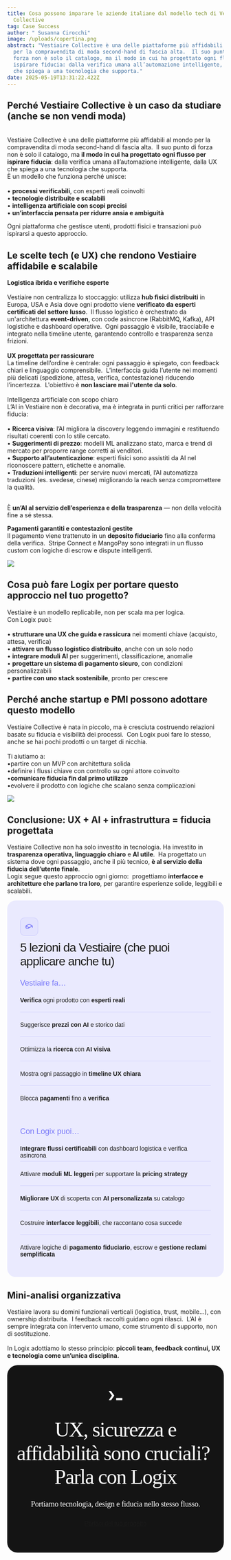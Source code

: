 ```yaml
---
title: Cosa possono imparare le aziende italiane dal modello tech di Vestiaire
  Collective
tag: Case Success
author: " Susanna Cirocchi"
image: /uploads/copertina.png
abstract: "Vestiaire Collective è una delle piattaforme più affidabili al mondo
  per la compravendita di moda second-hand di fascia alta.  Il suo punto di
  forza non è solo il catalogo, ma il modo in cui ha progettato ogni flusso per
  ispirare fiducia: dalla verifica umana all’automazione intelligente, dalla UX
  che spiega a una tecnologia che supporta."
date: 2025-05-19T13:31:22.422Z
---
```

## Perché Vestiaire Collective è un caso da studiare (anche se non vendi moda)

\
Vestiaire Collective è una delle piattaforme più affidabili al mondo per la compravendita di moda second-hand di fascia alta.  Il suo punto di forza non è solo il catalogo, ma **il modo in cui ha progettato ogni flusso per ispirare fiducia**: dalla verifica umana all’automazione intelligente, dalla UX che spiega a una tecnologia che supporta.\
È un modello che funziona perché unisce:\
\
• **processi verificabili**, con esperti reali coinvolti \
• **tecnologie distribuite e scalabili**\
• **intelligenza artificiale con scopi precisi**\
• **un’interfaccia pensata per ridurre ansia e ambiguità** 

Ogni piattaforma che gestisce utenti, prodotti fisici e transazioni può ispirarsi a questo approccio.

## Le scelte tech (e UX) che rendono Vestiaire affidabile e scalabile

**Logistica ibrida e verifiche esperte**\
\
Vestiaire non centralizza lo stoccaggio: utilizza **hub fisici distribuiti** in Europa, USA e Asia dove ogni prodotto viene **verificato da esperti certificati del settore lusso**.  Il flusso logistico è orchestrato da un'architettura **event-driven**, con code asincrone (RabbitMQ, Kafka), API logistiche e dashboard operative.  Ogni passaggio è visibile, tracciabile e integrato nella timeline utente, garantendo controllo e trasparenza senza frizioni.\
\
**UX progettata per rassicurare** \
La timeline dell’ordine è centrale: ogni passaggio è spiegato, con feedback chiari e linguaggio comprensibile.  L’interfaccia guida l’utente nei momenti più delicati (spedizione, attesa, verifica, contestazione) riducendo l’incertezza.  L'obiettivo è **non lasciare mai l'utente da solo**.\
\
Intelligenza artificiale con scopo chiaro\
L’AI in Vestiaire non è decorativa, ma è integrata in punti critici per rafforzare fiducia:\
\
• **Ricerca visiva**: l’AI migliora la discovery leggendo immagini e restituendo risultati coerenti con lo stile cercato.\
• **Suggerimenti di prezzo**: modelli ML analizzano stato, marca e trend di mercato per proporre range corretti ai venditori.\
• **Supporto all’autenticazione**: esperti fisici sono assistiti da AI nel riconoscere pattern, etichette e anomalie.\
• **Traduzioni intelligenti**: per servire nuovi mercati, l’AI automatizza traduzioni (es. svedese, cinese) migliorando la reach senza compromettere la qualità.  

\
È **un’AI al servizio dell’esperienza e della trasparenza** — non della velocità fine a sé stessa.

**Pagamenti garantiti e contestazioni gestite**\
Il pagamento viene trattenuto in un **deposito fiduciario** fino alla conferma della verifica.  Stripe Connect e MangoPay sono integrati in un flusso custom con logiche di escrow e dispute intelligenti.

![](/uploads/contesto-2-.png)

## Cosa può fare Logix per portare questo approccio nel tuo progetto?

Vestiaire è un modello replicabile, non per scala ma per logica.\
Con Logix puoi:\
\
• **strutturare una UX che guida e rassicura** nei momenti chiave (acquisto, attesa, verifica)\
• **attivare un flusso logistico distribuito**, anche con un solo nodo\
• **integrare moduli AI** per suggerimenti, classificazione, anomalie\
• **progettare un sistema di pagamento sicuro**, con condizioni personalizzabili\
• **partire con uno stack sostenibile**, pronto per crescere

## Perché anche startup e PMI possono adottare questo modello

Vestiaire Collective è nata in piccolo, ma è cresciuta costruendo relazioni basate su fiducia e visibilità dei processi.  Con Logix puoi fare lo stesso, anche se hai pochi prodotti o un target di nicchia.\
\
Ti aiutiamo a:\
•partire con un MVP con architettura solida\
•definire i flussi chiave con controllo su ogni attore coinvolto\
•**comunicare fiducia fin dal primo utilizzo**\
•evolvere il prodotto con logiche che scalano senza complicazioni

![](/uploads/soluzione-2-.png)

## Conclusione: UX + AI + infrastruttura = fiducia progettata

Vestiaire Collective non ha solo investito in tecnologia. Ha investito in **trasparenza operativa, linguaggio chiaro** e **AI utile**.  Ha progettato un sistema dove ogni passaggio, anche il più tecnico, **è al servizio della fiducia dell’utente finale**.\
Logix segue questo approccio ogni giorno:  progettiamo **interfacce e architetture che parlano tra loro**, per garantire esperienze solide, leggibili e scalabili.

<div style="background:#EAEAFE; border-radius:20px; padding:40px 30px; font-family:'DM Sans', sans-serif; display:flex; flex-direction:column; gap:24px; max-width:100%;">
  <!-- Titolo con icona -->
  <div style="display:flex; align-items:center; gap:12px; flex-wrap:wrap;">
    <div style="width:40px; height:40px; border-radius:10px; background:rgba(169,169,251,0.10); border:1px solid #C9C9FD; display:flex; align-items:center; justify-content:center;">
      <svg xmlns="http://www.w3.org/2000/svg" width="20" height="20" fill="none" viewBox="0 0 24 24">
        <path stroke="#7878F9" stroke-linecap="round" stroke-linejoin="round" stroke-width="2"
          d="M3 10L12 5l9 5-9 5-9-5Zm0 0v4c0 1.385 2.239 2.5 5 2.5 1.093 0 2.104-.2 2.917-.545M21 10v4" />
      </svg>
    </div>
    <h2 style="margin:0; font-family:'Lexend Deca', sans-serif; font-weight:500; font-size:28px; line-height:32px; letter-spacing:-1px;">
      5 lezioni da Vestiaire (che puoi applicare anche tu)
    </h2>
  </div>

  <!-- Colonne impilate su mobile -->

  <div style="display:flex; flex-wrap:wrap; gap:40px; width:100%;">
    <!-- Colonna sinistra -->
    <div style="flex:1; min-width:280px; display:flex; flex-direction:column; gap:16px;">
      <div style="color:#7878F9; font-size:18px; font-weight:500; text-align:left;">Vestiaire fa…</div>
      <div style="min-height:30px; border-bottom:1px solid rgba(120,120,249,0.2); padding:5px 0;"><strong>Verifica</strong> ogni prodotto con <strong>esperti reali</strong></div>
      <div style="min-height:30px; border-bottom:1px solid rgba(120,120,249,0.2); padding:5px 0;">Suggerisce <strong>prezzi con AI</strong> e storico dati</div>
      <div style="min-height:30px; border-bottom:1px solid rgba(120,120,249,0.2); padding:5px 0;">Ottimizza la <strong>ricerca</strong> con <strong>AI visiva</strong></div>
      <div style="min-height:30px; border-bottom:1px solid rgba(120,120,249,0.2); padding:5px 0;">Mostra ogni passaggio in <strong>timeline UX chiara</strong></div>
      <div style="min-height:30px; padding:5px 0;">Blocca <strong>pagamenti</strong> fino a <strong>verifica</strong></div>
    </div>

 <div style="flex:1; min-width:280px; display:flex; flex-direction:column; gap:16px;">
      <div style="color:#7878F9; font-size:18px; font-weight:500; text-align:left;">Con Logix puoi…</div>
      <div style="min-height:30px; border-bottom:1px solid rgba(120,120,249,0.2); padding:5px 0;"><strong>Integrare flussi certificabili</strong> con dashboard logistica e verifica asincrona</div>
      <div style="min-height:30px; border-bottom:1px solid rgba(120,120,249,0.2); padding:5px 0;">Attivare <strong>moduli ML leggeri</strong> per supportare la <strong>pricing strategy</strong></div>
      <div style="min-height:30px; border-bottom:1px solid rgba(120,120,249,0.2); padding:5px 0;"><strong>Migliorare UX</strong> di scoperta con <strong>AI personalizzata</strong> su catalogo</div>
      <div style="min-height:30px; border-bottom:1px solid rgba(120,120,249,0.2); padding:5px 0;">Costruire <strong>interfacce leggibili</strong>, che raccontano cosa succede</div>
      <div style="min-height:30px; padding:5px 0;">Attivare logiche di <strong>pagamento fiduciario</strong>, escrow e <strong>gestione reclami semplificata</strong></div>
    </div>  </div>
</div>

## Mini-analisi organizzativa

Vestiaire lavora su domini funzionali verticali (logistica, trust, mobile…), con ownership distribuita.  I feedback raccolti guidano ogni rilasci.  L’AI è sempre integrata con intervento umano, come strumento di supporto, non di sostituzione.\
\
In Logix adottiamo lo stesso principio: **piccoli team, feedback continui, UX e tecnologia come un’unica disciplina.**

<div style="
  display: flex;
  flex-direction: column;
  align-items: center;
  text-align: center;
  padding: 60px 20px;
  background: #141414;
  border-radius: 24px;
  gap: 24px;
  font-family: 'DM Sans', sans-serif;
  color: white;
">
  <!-- Icona terminale stylized -->
  <svg style="
    width: 32px
  " fill="none" xmlns="http://www.w3.org/2000/svg" viewBox="0 0 74 50"><path fill-rule="evenodd" clip-rule="evenodd" d="M1.95 49.9a1 1 0 0 1-.82-1.58L17.5 25.48a1 1 0 0 0 0-1.17L1.14 1.58A1 1 0 0 1 1.95 0h10.41a1 1 0 0 1 .82.42l17.2 23.9a1 1 0 0 1 0 1.16l-17.2 24a1 1 0 0 1-.82.42H1.95ZM40.4 49a1 1 0 0 0 1 1h31.52a1 1 0 0 0 1-1v-9.84a1 1 0 0 0-1-1H41.4a1 1 0 0 0-1 1V49Z" fill="#fff"/></svg>

  <!-- Titolo -->

  <h2 style="padding-top: 16px!important;padding-bottom: 0px!important;
    font-family: Lexend Deca;
font-weight: 400;
font-size: 48px;
line-height: 55px;
letter-spacing: -1.5px;
text-align: center;
    margin: 0;
  ">UX, sicurezza e affidabilità sono cruciali? Parla con Logix</h2>

  <!-- Sottotitolo -->

  <p style="color: white!important;
    max-width: 700px;
   font-family: DM Sans;
font-weight: 400;
font-size: 18px;
line-height: 25px;
letter-spacing: -0.25px;
text-align: center;
    margin: 0;
  ">
   Portiamo tecnologia, design e fiducia nello stesso flusso.
  </p>

  <!-- Bottone con bordo gradiente -->

  <a href="/contatti" class="btn btn-gradient-border text-white">
  Parlaci del tuo progetto

  </a>
</div>